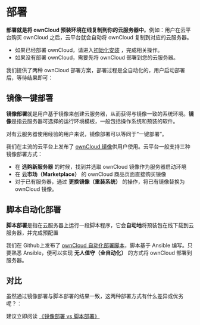 # 部署

**部署就是将 ownCloud 预装环境在线复制到你的云服务器中**。例如：用户在云平台购买 ownCloud 之后，云平台就会自动将 ownCloud 复制到对应的云服务器。

- 如果已经部署 ownCloud，请进入[初始化安装](/zh/stack-installation.md) ，完成相关操作。
- 如果没有部署 ownCloud，需要先将 ownCloud 部署到您的云服务器。

我们提供了两种 ownCloud 部署方案，部署过程是全自动化的，用户启动部署后，等待结果即可：

## 镜像一键部署

**镜像部署**就是用户基于镜像来创建云服务器，从而获得与镜像一致的系统环境。**镜像**是指云服务器可选择的运行环境模板，一般包括操作系统和预装的软件。

对有云服务器使用经验的用户来说，镜像部署可以等同于“一键部署”。

我们在主流的云平台上发布了 [ownCloud 镜像](https://apps.websoft9.com/opencart)供用户使用。云平台一般支持三种镜像部署方式：

* 在 **选购新服务器** 的时候，找到并选取 ownCloud 镜像作为服务器启动环境
* 在 **云市场（Marketplace）**  的 ownCloud 商品页面直接购买镜像
* 对于已有服务器，通过 **更换镜像（重装系统）** 的操作，将已有镜像替换为 ownCloud 镜像。

## 脚本自动化部署

**脚本部署**是指在云服务器上运行一段脚本程序，它会**自动地**将预装包在线下载到云服务器，并完成预配置

我们在 Github上发布了 [ownCloud 自动化部署脚本](https://github.com/Websoft9/ansible-opencart)，脚本基于 Ansible 编写。只要熟悉 Ansible，便可以实现 **无人值守（全自动化）** 的方式将 ownCloud 部署到服务器。

## 对比

虽然通过镜像部署与脚本部署的结果一致，这两种部署方式有什么差异或优劣呢？：

建议立即阅读 [《镜像部署 vs 脚本部署》](https://support.websoft9.com/docs/faq/zh/bz-product.html#镜像部署-vs-脚本部署)